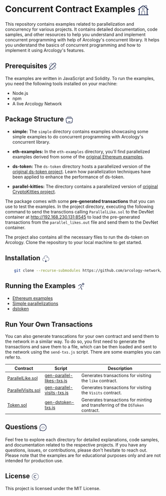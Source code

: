 <h1> Concurrent Contract Examples  <img align="center" height="38" src="./img/home.svg">  </h1>

This repository contains examples related to parallelization and concurrency for various projects. It contains detailed documentation, code samples, and other resources to help you understand and implement concurrent programming with help of Arcology's concurrent library. It helps you understand the basics of concurrent programming and how to implement it using Arcology's features.

<h2> Prerequisites  <img align="center" height="25" src="./img/ruler.svg">  </h2>
The examples are written in JavaScript and Solidity. To run the examples, you need the following tools installed on your machine:

- Node.js
- npm
- A live Arcology Network
<!-- - An Arcology [DevNet docker container](https://github.com/arcology-network/devnet) running to test the examples. -->

<h2> Package Structure  <img align="center" height="25" src="./img/library.svg">  </h2>

- **simple:** The `simple` directory contains examples showcasing some simple examples to do concurrent programming with Arcology's concurrent library. 

- **eth-examples:** In the `eth-examples` directory, you'll find parallelized examples derived from some of the [original Ethereum examples](https://docs.soliditylang.org/en/v0.8.24/solidity-by-example.html). 

- **ds-token:** The `ds-token` directory hosts a parallelized version of the [original ds-token project](https://github.com/dapphub/ds-token). Learn how parallelization techniques have been applied to enhance the performance of ds-token.
  
- **parallel-kitties:** The directory contains a parallelized version of [original CryptoKitties project](https://github.com/dapperlabs/cryptokitties-bounty).

The package comes with some **pre-generated transactions** that you can use to test the examples. In the project directory, executing the following command to send the transctions calling `ParallelLike.sol` to the DevNet container at http://192.168.230.131:8545 to load the pre-generated transactions from the `parallel_likes.out` file and send them to the DevNet container.

The project also contains all the necessary files to run the ds-token on Arcology. Clone the repository to your local machine to get started.

<h2> Installation <img align="center" height="25" src="./img/cloud.svg">  </h2>

```bash 
    git clone --recurse-submodules https://github.com/arcology-network/examples.git
```
<h2> Running the Examples <img align="center" height="25" src="./img/running.svg">  </h2>

- [Ethereum examples](./eth-examples/README.md)
- [Simple parallelizations](./simple/README.md)
- [dstoken](./ds-token/README.md)

<h2> Run Your Own Transactions <img align="center" height="25" src="">  </h2>

You can also generate transcations for your own contract and send them to the network in a similar way. To do so, you first need to generate the transactions and save them to a file, which can be then loaded and sent to the network using the `send-txs.js` script. There are some examples you can refer to. 

| Contract              | Script                         | Description                                                                                                                                                          |
|-----------------------|--------------------------------|-----------------------------------------------------------------------------------------------------------------------------------------------------------------|
| [ParallelLike.sol](https://github.com/arcology-network/examples/simple/contracts/ParallelLike.sol)      | [gen-parallel-likes-txs.js](https://github.com/arcology-network/examples/simple/benchmark/gen-parallel-likes-txs.sol)      | Generates transactions for visiting the `like` contract.                     |
| [ParallelVisits.sol](https://github.com/arcology-network/examples/simple/contracts/ParallelVisits.sol)  | [gen-parallel-visits-txs.js](https://github.com/arcology-network/examples/simple/benchmark/gen-parallel-visits-txs.sol)    | Generates transactions for visiting the `Visits` contract.                   |
| [Token.sol](https://github.com/arcology-network/examples/ds-token/contracts/Token.sol)                  | [gen-dstoken-txs.js](https://github.com/arcology-network/examples/ds-token/benchmark/gen-dstoken-txs.sol)              | Generates transactions for minting and transferring of the `DSToken` contract.     |


<h2> Questions <img align="center" height="25" src="./img/chat.svg">  </h2>

Feel free to explore each directory for detailed explanations, code samples, and documentation related to the respective projects. If you have any questions, issues, or contributions, please don't hesitate to reach out. Please note that the examples are for educational purposes only and are not intended for production use. 

<h2> License  <img align="center" height="25" src="./img/copyright.svg">  </h2>
This project is licensed under the MIT License. 